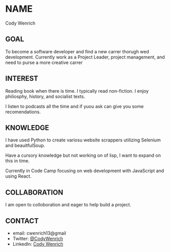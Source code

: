 # NAME
Cody Wenrich

## GOAL
To become a software developer and find a new carrer thorugh wed development.
Currently work as a Project Leader, project management, and need to purse a more creative carrer

## INTEREST
Reading book when there is time. I typically read non-fiction. I enjoy philiosphy, history, and socialist texts.

I listen to podcasts all the time and if yuou ask can give you some recomendations.

## KNOWLEDGE
I have used Python to create variosu website scrappers utilizing Selenium and beauitfulSoup.

Have a cursory knowledge but not working on of lisp, I want to expand on this in time.

Currently in Code Camp focusing on web development with JavaScript and using React.

## COLLABORATION
I am open to colloboration and eager to help build a project.

## CONTACT
- email: cwenrich13@gmail
- Twitter: [@CodyWenrich](https://twitter.com/CodyWenrich)
- LinkedIn: [Cody Wenrich](https://www.linkedin.com/in/cody-wenrich-864733254/)
